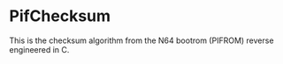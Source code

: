 # PifChecksum
This is the checksum algorithm from the N64 bootrom (PIFROM) reverse engineered in C.
